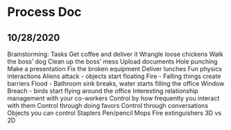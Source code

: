 # Process Doc

## 10/28/2020
Brainstorming:
Tasks
Get coffee and deliver it
Wrangle loose chickens
Walk the boss’ dog
Clean up the boss’ mess 
Upload documents
Hole punching
Make a presentation
Fix the broken equipment
Deliver lunches
Fun physics interactions
Aliens attack - objects start floating
Fire - Falling things create barriers
Flood - Bathroom sink breaks, water starts filling the office
Window Breach - birds start flying around the office
Interesting relationship management with your co-workers
Control by how frequently you interact with them
Control through doing favors 
Control through conversations
Objects you can control
Staplers
Pen/pencil
Mops
Fire extinguishers
3D vs 2D

